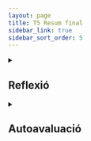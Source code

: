 ```yaml
---
layout: page
title: T5 Resum final
sidebar_link: true
sidebar_sort_order: 5
---
```


<details>
<summary><h2>Reflexió</h2></summary>



</details>

<details>
<summary><h2>Autoavaluació</h2></summary>



</details>
